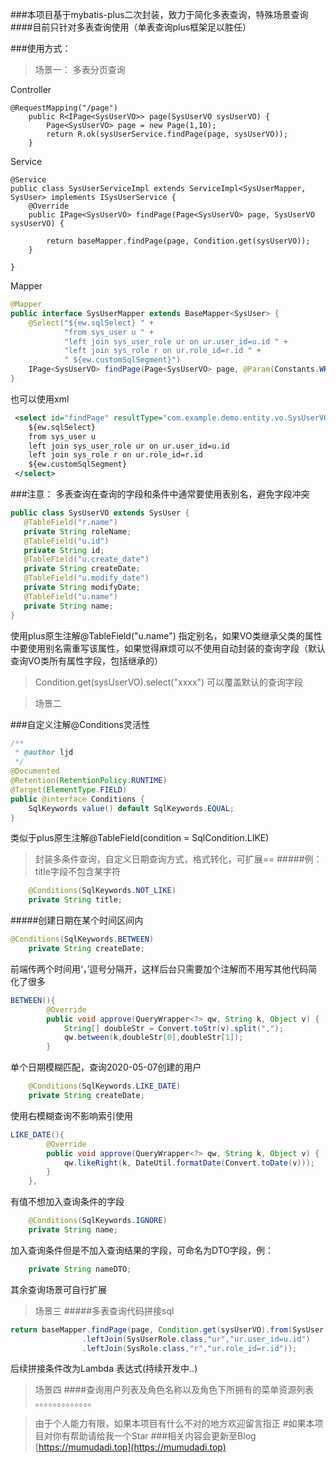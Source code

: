 

###本项目基于mybatis-plus二次封装，致力于简化多表查询，特殊场景查询
####目前只针对多表查询使用（单表查询plus框架足以胜任）


###使用方式：
>场景一： 多表分页查询

Controller
```
@RequestMapping("/page")
    public R<IPage<SysUserVO>> page(SysUserVO sysUserVO) {
        Page<SysUserVO> page = new Page(1,10);
        return R.ok(sysUserService.findPage(page, sysUserVO));
    }
```
Service
```
@Service
public class SysUserServiceImpl extends ServiceImpl<SysUserMapper, SysUser> implements ISysUserService {
    @Override
    public IPage<SysUserVO> findPage(Page<SysUserVO> page, SysUserVO sysUserVO) {

        return baseMapper.findPage(page, Condition.get(sysUserVO));
    }

}
```
Mapper
```java
@Mapper
public interface SysUserMapper extends BaseMapper<SysUser> {
    @Select("${ew.sqlSelect} " +
            "from sys_user u " +
            "left join sys_user_role ur on ur.user_id=u.id " +
            "left join sys_role r on ur.role_id=r.id " +
            " ${ew.customSqlSegment}")
    IPage<SysUserVO> findPage(Page<SysUserVO> page, @Param(Constants.WRAPPER) Wrapper wrapper);
}
```
也可以使用xml
```xml
 <select id="findPage" resultType="com.example.demo.entity.vo.SysUserVO">
    ${ew.sqlSelect}
    from sys_user u
    left join sys_user_role ur on ur.user_id=u.id
    left join sys_role r on ur.role_id=r.id
    ${ew.customSqlSegment}
 </select>
```
 ###注意：
 多表查询在查询的字段和条件中通常要使用表别名，避免字段冲突
 ```java
public class SysUserVO extends SysUser {
    @TableField("r.name")
    private String roleName;
    @TableField("u.id")
    private String id;
    @TableField("u.create_date")
    private String createDate;
    @TableField("u.modify_date")
    private String modifyDate;
    @TableField("u.name")
    private String name;
}
```
使用plus原生注解@TableField("u.name") 指定别名，如果VO类继承父类的属性中要使用别名需重写该属性，如果觉得麻烦可以不使用自动封装的查询字段（默认查询VO类所有属性字段，包括继承的）
> Condition.get(sysUserVO).select("xxxx") 可以覆盖默认的查询字段

>场景二

###自定义注解@Conditions灵活性
```java
/**
 * @author ljd
 */
@Documented
@Retention(RetentionPolicy.RUNTIME)
@Target(ElementType.FIELD)
public @interface Conditions {
    SqlKeywords value() default SqlKeywords.EQUAL;
}
```
类似于plus原生注解@TableField(condition = SqlCondition.LIKE)
> 封装多条件查询，自定义日期查询方式，格式转化，可扩展==
#####例：title字段不包含某字符
```java
    @Conditions(SqlKeywords.NOT_LIKE)
    private String title;
```
#####创建日期在某个时间区间内
```java
@Conditions(SqlKeywords.BETWEEN)
    private String createDate;
```
前端传两个时间用‘，’逗号分隔开，这样后台只需要加个注解而不用写其他代码简化了很多
```java
BETWEEN(){
        @Override
        public void approve(QueryWrapper<?> qw, String k, Object v) {
            String[] doubleStr = Convert.toStr(v).split(",");
            qw.between(k,doubleStr[0],doubleStr[1]);
        }
```
单个日期模糊匹配，查询2020-05-07创建的用户
```java
    @Conditions(SqlKeywords.LIKE_DATE)
    private String createDate;
```
使用右模糊查询不影响索引使用
```java
LIKE_DATE(){
        @Override
        public void approve(QueryWrapper<?> qw, String k, Object v) {
            qw.likeRight(k, DateUtil.formatDate(Convert.toDate(v)));
        }
    },
```
有值不想加入查询条件的字段
```java
    @Conditions(SqlKeywords.IGNORE)
    private String name;
```
加入查询条件但是不加入查询结果的字段，可命名为DTO字段，例：
```java
    private String nameDTO;
```
其余查询场景可自行扩展
>场景三
#####多表查询代码拼接sql
```java
return baseMapper.findPage(page, Condition.get(sysUserVO).from(SysUser.class,"u")
                .leftJoin(SysUserRole.class,"ur","ur.user_id=u.id")
                .leftJoin(SysRole.class,"r","ur.role_id=r.id"));
```
后续拼接条件改为Lambda 表达式(持续开发中..)

>场景四
####查询用户列表及角色名称以及角色下所拥有的菜单资源列表
。。。。。。。。。。。。。

>由于个人能力有限，如果本项目有什么不对的地方欢迎留言指正
#如果本项目对你有帮助请给我一个Star
###相关内容会更新至Blog [https://mumudadi.top](https://mumudadi.top)
